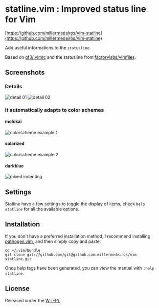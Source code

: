 # statline.vim : Improved status line for Vim

[https://github.com/millermedeiros/vim-statline](https://github.com/millermedeiros/vim-statline)

Add useful informations to the `statusline`.

Based on [gf3/.vimrc](https://github.com/gf3/dotfiles) and the statusline
from [factorylabs/vimfiles](https://github.com/factorylabs/vimfiles).


## Screenshots

### Details

![detail 01](https://github.com/millermedeiros/vim-statline/raw/dd9529564a/_assets/statline_details_01.png "statline description #1")
![detail 02](https://github.com/millermedeiros/vim-statline/raw/dd9529564a/_assets/statline_details_02.png "statline description #2")

### It automatically adapts to color schemes

#### molokai
![colorscheme example 1](https://github.com/millermedeiros/vim-statline/raw/dd9529564a/_assets/ss_01.png "colorscheme example 1")

#### solarized
![colorscheme example 2](https://github.com/millermedeiros/vim-statline/raw/dd9529564a/_assets/ss_02.png "colorscheme example 2")

#### darkblue
![mixed indenting](https://github.com/millermedeiros/vim-statline/raw/dd9529564a/_assets/ss_mi.png "mixed indenting example")



## Settings

Statline have a few settings to toggle the display of items, check
`help statline` for all the available options.



## Installation

If you don't have a preferred installation method, I recommend
installing [pathogen.vim](https://github.com/tpope/vim-pathogen), and
then simply copy and paste:

    cd ~/.vim/bundle
    git clone git://github.com/git@github.com:millermedeiros/vim-statline.git

Once help tags have been generated, you can view the manual with
`:help statline`.




## License

Released under the [WTFPL](http://sam.zoy.org/wtfpl/).

